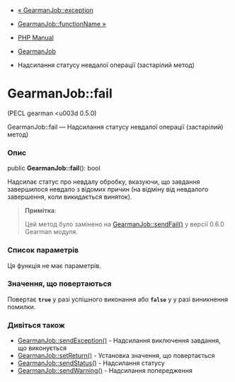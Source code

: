 - [« GearmanJob::exception](gearmanjob.exception.md)
- [GearmanJob::functionName »](gearmanjob.functionname.md)

- [PHP Manual](index.md)
- [GearmanJob](class.gearmanjob.md)
- Надсилання статусу невдалої операції (застарілий метод)

# GearmanJob::fail

(PECL gearman \<u003d 0.5.0)

GearmanJob::fail — Надсилання статусу невдалої операції (застарілий)
метод)

### Опис

public **GearmanJob::fail**(): bool

Надсилає статус про невдалу обробку, вказуючи, що завдання завершилося
невдало з відомих причин (на відміну від невдалого завершення,
коли викидається виняток).

> **Примітка**:
>
> Цей метод було замінено на
> [GearmanJob::sendFail()](gearmanjob.sendfail.md) у версії 0.6.0
> Gearman модуля.

### Список параметрів

Ця функція не має параметрів.

### Значення, що повертаються

Повертає **`true`** у разі успішного виконання або **`false`** у
у разі виникнення помилки.

### Дивіться також

- [GearmanJob::sendException()](gearmanjob.sendexception.md) -
Надсилання виключення завдання, що виконується
- [GearmanJob::setReturn()](gearmanjob.setreturn.md) - Установка
значення, що повертається
- [GearmanJob::sendStatus()](gearmanjob.sendstatus.md) - Надсилання
статусу
- [GearmanJob::sendWarning()](gearmanjob.sendwarning.md) - Надсилання
попередження
